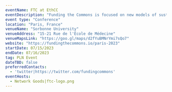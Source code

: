 ```yaml
---
eventName: FTC at EthCC
eventDescription: "Funding the Commons is focused on new models of sustainable public goods funding and value alignment in open source networks. We bridge the public goods community across Web2, Web3, research, philanthropy and industry. We do this by convening builders, academics, and funders in both traditional conference and \"open space\" formats."
event type: "Conference"
location: "Paris, France"
venueName: "Sorbonne University"
venueAddress: "15-21 Rue de l'École de Médecine"
venueMapsLink: "https://goo.gl/maps/d2fYuBMNrYmi7sQo7"
website: "https://fundingthecommons.io/paris-2023"
startDate: 07/15/2023
endDate: 07/16/2023
tag: PLN Event
dateTBD: false
preferredContacts:
  - 'twitter|https://twitter.com/fundingcommons'
eventHosts:
  - Network Goods|ftc-logo.png
---
```

